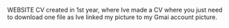 WEBSITE CV created in 1st year, where Ive made a CV where you just need to download one file as Ive linked my picture to my Gmai account picture.
